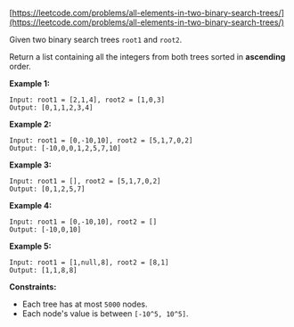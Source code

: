 [https://leetcode.com/problems/all-elements-in-two-binary-search-trees/](https://leetcode.com/problems/all-elements-in-two-binary-search-trees/)

Given two binary search trees `root1` and `root2`.

Return a list containing all the integers from both trees sorted in **ascending** order.

**Example 1:**
```
Input: root1 = [2,1,4], root2 = [1,0,3]
Output: [0,1,1,2,3,4]
```

**Example 2:**
```
Input: root1 = [0,-10,10], root2 = [5,1,7,0,2]
Output: [-10,0,0,1,2,5,7,10]
```

**Example 3:**
```
Input: root1 = [], root2 = [5,1,7,0,2]
Output: [0,1,2,5,7]
```

**Example 4:**
```
Input: root1 = [0,-10,10], root2 = []
Output: [-10,0,10]
```

**Example 5:**
```
Input: root1 = [1,null,8], root2 = [8,1]
Output: [1,1,8,8]
```

**Constraints:**

- Each tree has at most `5000` nodes.
- Each node's value is between `[-10^5, 10^5]`.

